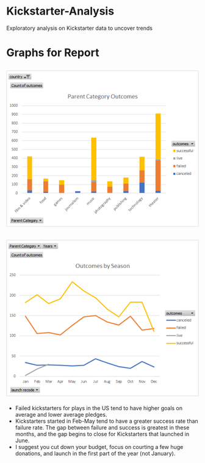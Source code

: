 # Kickstarter-Analysis
Exploratory analysis on Kickstarter data to uncover trends
# Graphs for Report
![Parent_Category_Outcome](https://github.com/saramcel/Kickstarter-Analysis/blob/ea9f1f5f740e9cb2260fcd6b19d6a6e0c66f48b6/Parent%20Category%20Outcomes.png)
---
![Outcome_by_Month](https://github.com/saramcel/Kickstarter-Analysis/blob/25dd30dab99132fedd9be87f44b41d8c842fdecb/Outcome%20by%20Month.png)
---
* Failed kickstarters for plays in the US tend to have higher goals on average and lower average pledges.
* Kickstarters started in Feb-May tend to have a greater success rate than failure rate. The gap between failure and success is greatest in these months, and the gap begins to close for Kickstarters that launched in June.
* I suggest you cut down your budget, focus on courting a few huge donations, and launch in the first part of the year (not January).

